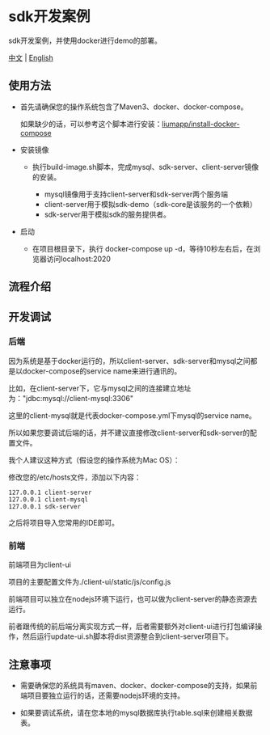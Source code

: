 # sdk开发案例
sdk开发案例，并使用docker进行demo的部署。

[中文](https://github.com/liumapp/simple-sdk-example/blob/master/README_CN.md) | [English](https://github.com/liumapp/simple-sdk-example/blob/master/README.md)

## 使用方法

* 首先请确保您的操作系统包含了Maven3、docker、docker-compose。

    如果缺少的话，可以参考这个脚本进行安装：[liumapp/install-docker-compose](https://github.com/liumapp/install-docker-compose)
    
* 安装镜像

    * 执行build-image.sh脚本，完成mysql、sdk-server、client-server镜像的安装。
    
        * mysql镜像用于支持client-server和sdk-server两个服务端
        * client-server用于模拟sdk-demo（sdk-core是该服务的一个依赖）
        * sdk-server用于模拟sdk的服务提供者。
        
* 启动

    * 在项目根目录下，执行 docker-compose up -d，等待10秒左右后，在浏览器访问localhost:2020            

## 流程介绍

## 开发调试

### 后端

因为系统是基于docker运行的，所以client-server、sdk-server和mysql之间都是以docker-compose的service name来进行通讯的。

比如，在client-server下，它与mysql之间的连接建立地址为："jdbc:mysql://client-mysql:3306"

这里的client-mysql就是代表docker-compose.yml下mysql的service name。

所以如果您要调试后端的话，并不建议直接修改client-server和sdk-server的配置文件。

我个人建议这种方式（假设您的操作系统为Mac OS）：

修改您的/etc/hosts文件，添加以下内容：

    127.0.0.1 client-server
    127.0.0.1 client-mysql
    127.0.0.1 sdk-server
    
之后将项目导入您常用的IDE即可。    

### 前端

前端项目为client-ui

项目的主要配置文件为./client-ui/static/js/config.js

前端项目可以独立在nodejs环境下运行，也可以做为client-server的静态资源去运行。

前者跟传统的前后端分离实现方式一样，后者需要额外对client-ui进行打包编译操作，然后运行update-ui.sh脚本将dist资源整合到client-server项目下。

## 注意事项

* 需要确保您的系统具有maven、docker、docker-compose的支持，如果前端项目要独立运行的话，还需要nodejs环境的支持。

* 如果要调试系统，请在您本地的mysql数据库执行table.sql来创建相关数据表。





